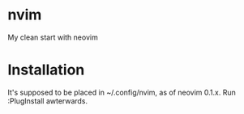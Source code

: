 # nvim
My clean start with neovim

# Installation

It's supposed to be placed in ~/.config/nvim, as of neovim 0.1.x. Run :PlugInstall awterwards.
